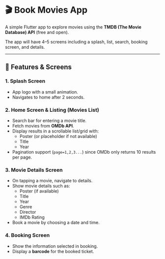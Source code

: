 # 🎬 Book Movies App

A simple Flutter app to explore movies using the **TMDB (The Movie Database) API** (free and open).

The app will have 4–5 screens including a splash, list, search, booking screen, and details.

---

## 🔹 Features & Screens

### 1. Splash Screen
- App logo with a small animation.
- Navigates to home after 2 seconds.

### 2. Home Screen & Listing (Movies List)
- Search bar for entering a movie title.
- Fetch movies from **OMDb API**.
- Display results in a scrollable list/grid with:
  - Poster (or placeholder if not available)
  - Title
  - Year
- Pagination support (`page=1,2,3...`) since OMDb only returns 10 results per page.

### 3. Movie Details Screen
- On tapping a movie, navigate to details.
- Show movie details such as:
  - Poster (if available)
  - Title
  - Year
  - Genre
  - Director
  - IMDb Rating
- Book a movie by choosing a date and time.

### 4. Booking Screen
- Show the information selected in booking.
- Display a **barcode** for the booked ticket.

